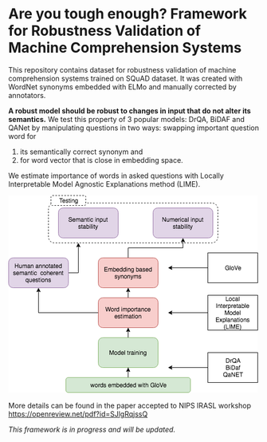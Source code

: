 # Are you tough enough? Framework for Robustness Validation of Machine Comprehension Systems

This repository contains dataset for robustness validation of machine comprehension systems trained on SQuAD dataset.
It was created with WordNet synonyms embedded with ELMo and manually corrected by annotators.

**A robust model should be robust to changes in input that do not alter its semantics.**
We test this property of 3 popular models: DrQA, BiDAF and QANet by manipulating questions in two ways:
swapping important question word for

1) its semantically correct synonym and
2) for word vector that is close in embedding space.

We estimate importance of words in asked questions with Locally Interpretable Model Agnostic Explanations method (LIME). 

![Schema of Robustness Validation Framework](img/workshop_framework_2.png)

More details can be found in the paper accepted to NIPS IRASL workshop https://openreview.net/pdf?id=SJlgRqjssQ 

*This framework is in progress and will be updated.*

